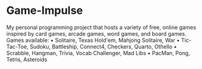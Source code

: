 # Game-Impulse
My personal programming project that hosts a variety of free, online games inspired by card games, arcade games, word games, and board games. 
Games available: 
• Solitaire, Texas Hold'em, Mahjong Solitaire, War
• Tic-Tac-Toe, Sudoku, Battleship, Connect4, Checkers, Quarto, Othello
• Scrabble, Hangman, Trivia, Vocab Challenger, Mad Libs
• PacMan, Pong, Tetris, Asteroids
